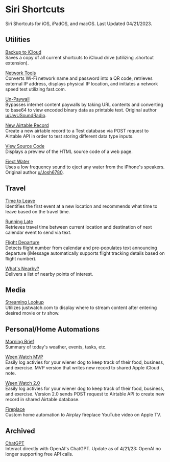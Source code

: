 # Siri Shortcuts
Siri Shortcuts for iOS, iPadOS, and macOS. 
Last Updated 04/21/2023.

## Utilities
[Backup to iCloud](https://www.icloud.com/shortcuts/569068864102446ebe48d742d82932cc) <br>
Saves a copy of all current shortcuts to iCloud drive (utilizing .shortcut extension).

[Network Tools](https://www.icloud.com/shortcuts/1949a8d16a7e41ab835187c35956066b) <br>
Converts Wi-Fi network name and password into a QR code, retrieves external IP address, displays physical IP location, and initiates a network speed test utilizing fast.com.

[Un-Paywall](https://www.icloud.com/shortcuts/02179262bc494bd28275851fe7a0d27d) <br>
Bypasses internet content paywalls by taking URL contents and converting to base64 to view encoded binary data as printable text. Original author [u/UwUSoundRadio](https://www.reddit.com/r/shortcuts/comments/da5jw7/paywall_bypass/).

[New Airtable Record]() <br>
Create a new airtable record to a Test database via POST request to Airtable API in order to test storing different data type inputs.

[View Source Code](https://www.icloud.com/shortcuts/d4094f07cc70495c9e5c4a1ddcce6832) <br>
Displays a preview of the HTML source code of a web page.

[Eject Water](https://www.icloud.com/shortcuts/81cf12d2d2e946b0b9ac039980a1edfa) <br>
Uses a low frequency sound to eject any water from the iPhone's speakers. Original author [u/Josh6780](https://www.reddit.com/r/shortcuts/comments/9s6bng/eject_water_from_your_device_like_an_apple_watch/).

## Travel
[Time to Leave](https://www.icloud.com/shortcuts/59b5d0e1285f4b7181a70aee4810d282) <br>
Identifies the first event at a new location and recommends what time to leave based on the travel time.

[Running Late](https://www.icloud.com/shortcuts/b7bb45b362d74df4a1d69d21b61dad5d) <br>
Retrieves travel time between current location and destination of next calendar event to send via text.

[Flight Departure](https://www.icloud.com/shortcuts/b2bbc63dbdd1460d9be6f7a755419fdd) <br>
Detects flight number from calendar and pre-populates text announcing departure (iMessage automatically supports flight tracking details based on flight number).

[What's Nearby?](https://www.icloud.com/shortcuts/971d8ececdfa445385c2257853b21573) <br>
Delivers a list of nearby points of interest.

## Media
[Streaming Lookup](https://www.icloud.com/shortcuts/c541857d503648719762870e1c8c3ca1) <br>
Utilizes justwatch.com to display where to stream content after entering desired movie or tv show.

## Personal/Home Automations
[Morning Brief](https://www.icloud.com/shortcuts/cf6b386f5dd94fa4a45ce31f54bb2746) <br>
Summary of today's weather, events, tasks, etc.

[Ween Watch MVP](https://www.icloud.com/shortcuts/48be6f77ec48467f921d226da18aead6) <br>
Easily log activies for your wiener dog to keep track of their food, business, and exercise. MVP version that writes new record to shared Apple iCloud note.

[Ween Watch 2.0]() <br>
Easily log activies for your wiener dog to keep track of their food, business, and exercise. Version 2.0 sends POST request to Airtable API to create new record in shared Airtable database.

[Fireplace](https://www.icloud.com/shortcuts/d36cb58c045f4d8e9820b15ab814f097) <br>
Custom home automation to Airplay fireplace YouTube video on Apple TV.

## Archived
[ChatGPT](https://www.icloud.com/shortcuts/0019e38476ca416298abab172f705dbb) <br>
Interact directly with OpenAI's ChatGPT. Update as of 4/21/23: OpenAI no longer supporting free API calls.
